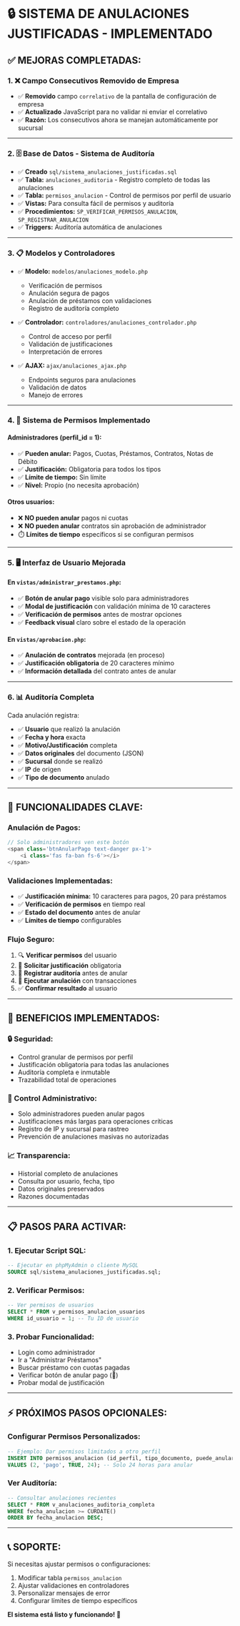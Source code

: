 # 🔒 SISTEMA DE ANULACIONES JUSTIFICADAS - IMPLEMENTADO

## ✅ **MEJORAS COMPLETADAS:**

### **1. ❌ Campo Consecutivos Removido de Empresa**
- ✅ **Removido** campo `correlativo` de la pantalla de configuración de empresa
- ✅ **Actualizado** JavaScript para no validar ni enviar el correlativo
- ✅ **Razón:** Los consecutivos ahora se manejan automáticamente por sucursal

---

### **2. 🗄️ Base de Datos - Sistema de Auditoría**
- ✅ **Creado** `sql/sistema_anulaciones_justificadas.sql`
- ✅ **Tabla:** `anulaciones_auditoria` - Registro completo de todas las anulaciones
- ✅ **Tabla:** `permisos_anulacion` - Control de permisos por perfil de usuario
- ✅ **Vistas:** Para consulta fácil de permisos y auditoría
- ✅ **Procedimientos:** `SP_VERIFICAR_PERMISOS_ANULACION`, `SP_REGISTRAR_ANULACION`
- ✅ **Triggers:** Auditoría automática de anulaciones

---

### **3. 📋 Modelos y Controladores**
- ✅ **Modelo:** `modelos/anulaciones_modelo.php`
  - Verificación de permisos
  - Anulación segura de pagos
  - Anulación de préstamos con validaciones
  - Registro de auditoría completo

- ✅ **Controlador:** `controladores/anulaciones_controlador.php`
  - Control de acceso por perfil
  - Validación de justificaciones
  - Interpretación de errores

- ✅ **AJAX:** `ajax/anulaciones_ajax.php`
  - Endpoints seguros para anulaciones
  - Validación de datos
  - Manejo de errores

---

### **4. 🔐 Sistema de Permisos Implementado**

#### **Administradores (perfil_id = 1):**
- ✅ **Pueden anular:** Pagos, Cuotas, Préstamos, Contratos, Notas de Débito
- ✅ **Justificación:** Obligatoria para todos los tipos
- ✅ **Límite de tiempo:** Sin límite
- ✅ **Nivel:** Propio (no necesita aprobación)

#### **Otros usuarios:**
- ❌ **NO pueden anular** pagos ni cuotas
- ❌ **NO pueden anular** contratos sin aprobación de administrador
- ⏱️ **Límites de tiempo** específicos si se configuran permisos

---

### **5. 🖥️ Interfaz de Usuario Mejorada**

#### **En `vistas/administrar_prestamos.php`:**
- ✅ **Botón de anular pago** visible solo para administradores
- ✅ **Modal de justificación** con validación mínima de 10 caracteres
- ✅ **Verificación de permisos** antes de mostrar opciones
- ✅ **Feedback visual** claro sobre el estado de la operación

#### **En `vistas/aprobacion.php`:**
- ✅ **Anulación de contratos** mejorada (en proceso)
- ✅ **Justificación obligatoria** de 20 caracteres mínimo
- ✅ **Información detallada** del contrato antes de anular

---

### **6. 📊 Auditoría Completa**

Cada anulación registra:
- ✅ **Usuario** que realizó la anulación
- ✅ **Fecha y hora** exacta
- ✅ **Motivo/Justificación** completa
- ✅ **Datos originales** del documento (JSON)
- ✅ **Sucursal** donde se realizó
- ✅ **IP** de origen
- ✅ **Tipo de documento** anulado

---

## 🚀 **FUNCIONALIDADES CLAVE:**

### **Anulación de Pagos:**
```javascript
// Solo administradores ven este botón
<span class='btnAnularPago text-danger px-1'>
    <i class='fas fa-ban fs-6'></i>
</span>
```

### **Validaciones Implementadas:**
- ✅ **Justificación mínima:** 10 caracteres para pagos, 20 para préstamos
- ✅ **Verificación de permisos** en tiempo real
- ✅ **Estado del documento** antes de anular
- ✅ **Límites de tiempo** configurables

### **Flujo Seguro:**
1. 🔍 **Verificar permisos** del usuario
2. 📝 **Solicitar justificación** obligatoria
3. 💾 **Registrar auditoría** antes de anular
4. 🔄 **Ejecutar anulación** con transacciones
5. ✅ **Confirmar resultado** al usuario

---

## 🎯 **BENEFICIOS IMPLEMENTADOS:**

### **🔒 Seguridad:**
- Control granular de permisos por perfil
- Justificación obligatoria para todas las anulaciones
- Auditoría completa e inmutable
- Trazabilidad total de operaciones

### **👥 Control Administrativo:**
- Solo administradores pueden anular pagos
- Justificaciones más largas para operaciones críticas
- Registro de IP y sucursal para rastreo
- Prevención de anulaciones masivas no autorizadas

### **📈 Transparencia:**
- Historial completo de anulaciones
- Consulta por usuario, fecha, tipo
- Datos originales preservados
- Razones documentadas

---

## 📋 **PASOS PARA ACTIVAR:**

### **1. Ejecutar Script SQL:**
```sql
-- Ejecutar en phpMyAdmin o cliente MySQL
SOURCE sql/sistema_anulaciones_justificadas.sql;
```

### **2. Verificar Permisos:**
```sql
-- Ver permisos de usuarios
SELECT * FROM v_permisos_anulacion_usuarios 
WHERE id_usuario = 1; -- Tu ID de usuario
```

### **3. Probar Funcionalidad:**
- Login como administrador
- Ir a "Administrar Préstamos"
- Buscar préstamo con cuotas pagadas
- Verificar botón de anular pago (🔴)
- Probar modal de justificación

---

## ⚡ **PRÓXIMOS PASOS OPCIONALES:**

### **Configurar Permisos Personalizados:**
```sql
-- Ejemplo: Dar permisos limitados a otro perfil
INSERT INTO permisos_anulacion (id_perfil, tipo_documento, puede_anular, limite_tiempo_horas) 
VALUES (2, 'pago', TRUE, 24); -- Solo 24 horas para anular
```

### **Ver Auditoría:**
```sql
-- Consultar anulaciones recientes
SELECT * FROM v_anulaciones_auditoria_completa 
WHERE fecha_anulacion >= CURDATE()
ORDER BY fecha_anulacion DESC;
```

---

## 📞 **SOPORTE:**

Si necesitas ajustar permisos o configuraciones:
1. Modificar tabla `permisos_anulacion`
2. Ajustar validaciones en controladores
3. Personalizar mensajes de error
4. Configurar límites de tiempo específicos

**El sistema está listo y funcionando! 🎉** 